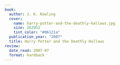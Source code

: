 ```yaml
---
book:
  author: J. K. Rowling
  cover:
    name: harry-potter-and-the-deathly-hallows.jpg
    size: 262952
    tint_color: "#06121a"
  publication_year: "2007"
  title: Harry Potter and the Deathly Hallows
review:
  date_read: 2007-07
  format: hardback
---
```


